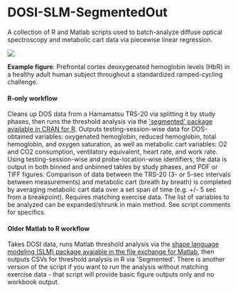 # DOSI-SLM-SegmentedOut
A collection of R and Matlab scripts used to batch-analyze diffuse optical spectroscopy and metabolic cart data via piecewise linear regression.

![](https://github.com/btran29/DOSI-SLM-SegmentedOut/blob/master/example/fig1.PNG)

**Example figure**: Prefrontal cortex deoxygenated hemoglobin levels (HbR) in a healthy adult human subject throughout a standardized ramped-cycling challenge.

#### R-only workflow
Cleans up DOS data from a Hamamatsu TRS-20 via splitting it by study phases, then runs the threshold analysis via the ['segmented' package available in CRAN for R](https://cran.r-project.org/web/packages/segmented/index.html). Outputs testing-session-wise data for DOS-obtained variables: oxygenated hemoglobin, reduced hemoglobin, total hemoglobin, and oxygen saturation, as well as metabolic cart variables: O2 and CO2 consumption, ventilatory equivalent, heart rate, and work rate. Using testing-session-wise and probe-location-wise identifiers, the data is output in both binned and unbinned tables by study phases, and PDF or TIFF figures. Comparison of data between the TRS-20 (3- or 5-sec intervals between measurements) and metabolic cart (breath by breath) is completed by averaging metabolic cart data over a set span of time (e.g. +/- 5 sec from a breakpoint). Requires matching exercise data. The list of variables to be analyzed can be expanded/shrunk in main method. See script comments for specifics.

#### Older Matlab to R workflow
Takes DOSI data, runs Matlab threshold analysis via the [shape language modeling (SLM) package avaiable in the file exchange for Matlab](http://www.mathworks.com/matlabcentral/fileexchange/24443-slm-shape-language-modeling), then outputs CSVs for threshold analysis in R via 'Segmented'. There is another version of the script if you want to run the analysis without matching exercise data - that script will provide basic figure outputs only and no workbook output.
